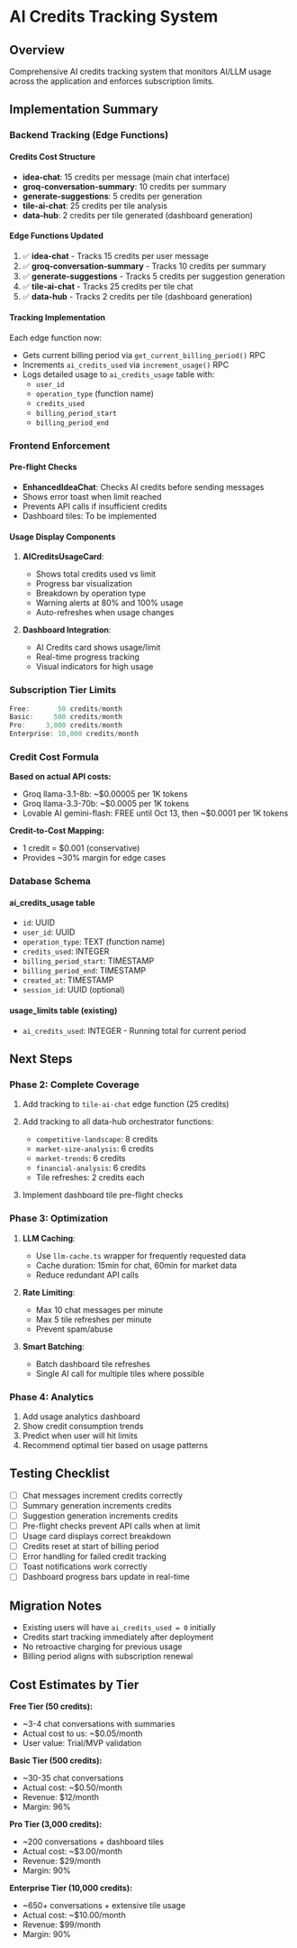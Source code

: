 # AI Credits Tracking System

## Overview
Comprehensive AI credits tracking system that monitors AI/LLM usage across the application and enforces subscription limits.

## Implementation Summary

### Backend Tracking (Edge Functions)

#### Credits Cost Structure
- **idea-chat**: 15 credits per message (main chat interface)
- **groq-conversation-summary**: 10 credits per summary
- **generate-suggestions**: 5 credits per generation
- **tile-ai-chat**: 25 credits per tile analysis
- **data-hub**: 2 credits per tile generated (dashboard generation)

#### Edge Functions Updated
1. ✅ **idea-chat** - Tracks 15 credits per user message
2. ✅ **groq-conversation-summary** - Tracks 10 credits per summary
3. ✅ **generate-suggestions** - Tracks 5 credits per suggestion generation
4. ✅ **tile-ai-chat** - Tracks 25 credits per tile chat
5. ✅ **data-hub** - Tracks 2 credits per tile (dashboard generation)

#### Tracking Implementation
Each edge function now:
- Gets current billing period via `get_current_billing_period()` RPC
- Increments `ai_credits_used` via `increment_usage()` RPC
- Logs detailed usage to `ai_credits_usage` table with:
  - `user_id`
  - `operation_type` (function name)
  - `credits_used`
  - `billing_period_start`
  - `billing_period_end`

### Frontend Enforcement

#### Pre-flight Checks
- **EnhancedIdeaChat**: Checks AI credits before sending messages
- Shows error toast when limit reached
- Prevents API calls if insufficient credits
- Dashboard tiles: To be implemented

#### Usage Display Components
1. **AICreditsUsageCard**: 
   - Shows total credits used vs limit
   - Progress bar visualization
   - Breakdown by operation type
   - Warning alerts at 80% and 100% usage
   - Auto-refreshes when usage changes

2. **Dashboard Integration**:
   - AI Credits card shows usage/limit
   - Real-time progress tracking
   - Visual indicators for high usage

### Subscription Tier Limits

```typescript
Free:       50 credits/month
Basic:     500 credits/month
Pro:     3,000 credits/month
Enterprise: 10,000 credits/month
```

### Credit Cost Formula

**Based on actual API costs:**
- Groq llama-3.1-8b: ~$0.00005 per 1K tokens
- Groq llama-3.3-70b: ~$0.0005 per 1K tokens
- Lovable AI gemini-flash: FREE until Oct 13, then ~$0.0001 per 1K tokens

**Credit-to-Cost Mapping:**
- 1 credit = $0.001 (conservative)
- Provides ~30% margin for edge cases

### Database Schema

#### ai_credits_usage table
- `id`: UUID
- `user_id`: UUID
- `operation_type`: TEXT (function name)
- `credits_used`: INTEGER
- `billing_period_start`: TIMESTAMP
- `billing_period_end`: TIMESTAMP
- `created_at`: TIMESTAMP
- `session_id`: UUID (optional)

#### usage_limits table (existing)
- `ai_credits_used`: INTEGER - Running total for current period

## Next Steps

### Phase 2: Complete Coverage
1. Add tracking to `tile-ai-chat` edge function (25 credits)
2. Add tracking to all data-hub orchestrator functions:
   - `competitive-landscape`: 8 credits
   - `market-size-analysis`: 6 credits
   - `market-trends`: 6 credits
   - `financial-analysis`: 6 credits
   - Tile refreshes: 2 credits each

3. Implement dashboard tile pre-flight checks

### Phase 3: Optimization
1. **LLM Caching**:
   - Use `llm-cache.ts` wrapper for frequently requested data
   - Cache duration: 15min for chat, 60min for market data
   - Reduce redundant API calls

2. **Rate Limiting**:
   - Max 10 chat messages per minute
   - Max 5 tile refreshes per minute
   - Prevent spam/abuse

3. **Smart Batching**:
   - Batch dashboard tile refreshes
   - Single AI call for multiple tiles where possible

### Phase 4: Analytics
1. Add usage analytics dashboard
2. Show credit consumption trends
3. Predict when user will hit limits
4. Recommend optimal tier based on usage patterns

## Testing Checklist

- [ ] Chat messages increment credits correctly
- [ ] Summary generation increments credits
- [ ] Suggestion generation increments credits
- [ ] Pre-flight checks prevent API calls when at limit
- [ ] Usage card displays correct breakdown
- [ ] Credits reset at start of billing period
- [ ] Error handling for failed credit tracking
- [ ] Toast notifications work correctly
- [ ] Dashboard progress bars update in real-time

## Migration Notes

- Existing users will have `ai_credits_used = 0` initially
- Credits start tracking immediately after deployment
- No retroactive charging for previous usage
- Billing period aligns with subscription renewal

## Cost Estimates by Tier

**Free Tier (50 credits):**
- ~3-4 chat conversations with summaries
- Actual cost to us: ~$0.05/month
- User value: Trial/MVP validation

**Basic Tier (500 credits):**
- ~30-35 chat conversations
- Actual cost: ~$0.50/month
- Revenue: $12/month
- Margin: 96%

**Pro Tier (3,000 credits):**
- ~200 conversations + dashboard tiles
- Actual cost: ~$3.00/month
- Revenue: $29/month
- Margin: 90%

**Enterprise Tier (10,000 credits):**
- ~650+ conversations + extensive tile usage
- Actual cost: ~$10.00/month
- Revenue: $99/month
- Margin: 90%
